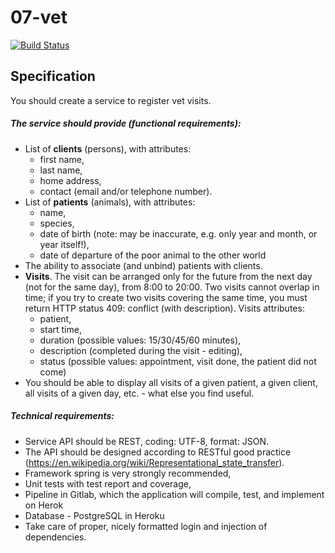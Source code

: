 # 07-vet
[![Build Status](https://travis-ci.com/seqre/veterinaryclinic.svg?token=JmUSxPrpzx14kkoZrVNF&branch=master)](https://travis-ci.com/seqre/veterinaryclinic)

## Specification
You should create a service to register vet visits.

##### The service should provide (functional requirements):
* List of **clients** (persons), with attributes:
    * first name,
    * last name,
    * home address,
    * contact (email and/or telephone number).
* List of **patients** (animals), with attributes:
    * name,
    * species,
    * date of birth (note: may be inaccurate, e.g. only year and month, or year itself!),
    * date of departure of the poor animal to the other world
* The ability to associate (and unbind) patients with clients.
* **Visits**. The visit can be arranged only for the future from the next day (not for the same day), from 8:00 to 20:00. Two visits cannot overlap in time; if you try to create two visits covering the same time, you must return HTTP status 409: conflict (with description). Visits attributes:
    * patient,
    * start time,
    * duration (possible values: 15/30/45/60 minutes),
    * description (completed during the visit - editing),
    * status (possible values: appointment, visit done, the patient did not come)  
* You should be able to display all visits of a given patient, a given client, all visits of a given day, etc. - what else you find useful.

##### Technical requirements:
* Service API should be REST, coding: UTF-8, format: JSON.
* The API should be designed according to RESTful good practice (https://en.wikipedia.org/wiki/Representational_state_transfer).
* Framework spring is very strongly recommended, 
* Unit tests with test report and coverage,
* Pipeline in Gitlab, which the application will compile, test, and implement on Herok
* Database - PostgreSQL in Heroku
* Take care of proper, nicely formatted login and injection of dependencies.

